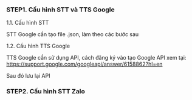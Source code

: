 
### STEP1. Cấu hình STT và TTS Google

1.1. Cấu hình STT

STT Google cần tạo file .json, làm theo các bước sau


1.2. Cấu hình TTS Google

TTS Google cần sử dụng API, cách đăng ký vào tạo Google API xem tại: https://support.google.com/googleapi/answer/6158862?hl=en

Sau đó lưu lại API

### STEP2.  Cấu hình STT Zalo

